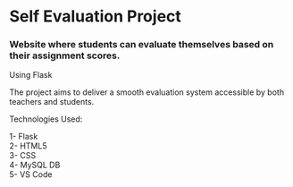 # Self Evaluation Project
### Website where students can evaluate themselves based on their assignment scores.
Using Flask

The project aims to deliver a smooth evaluation system accessible by both teachers and students.

Technologies Used:  

1- Flask  
2- HTML5  
3- CSS  
4- MySQL DB  
5- VS Code  
